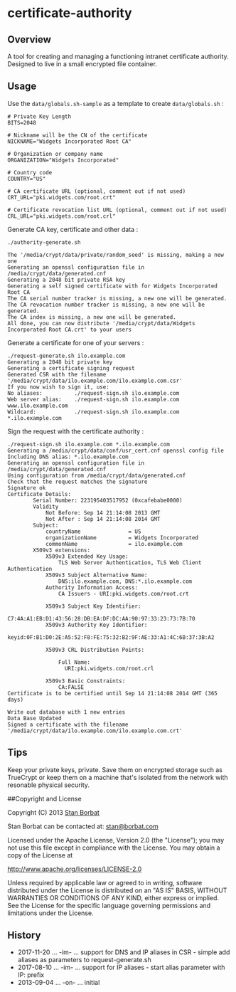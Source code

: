 certificate-authority
=====================

## Overview

A tool for creating and managing a functioning intranet certificate authority.
Designed to live in a small encrypted file container.

## Usage

Use the `data/globals.sh-sample` as a template to create `data/globals.sh` :

    # Private Key Length
    BITS=2048

    # Nickname will be the CN of the certificate
    NICKNAME="Widgets Incorporated Root CA"

    # Organization or company name
    ORGANIZATION="Widgets Incorporated"

    # Country code
    COUNTRY="US"

    # CA certificate URL (optional, comment out if not used)
    CRT_URL="pki.widgets.com/root.crt"

    # Certificate revocation list URL (optional, comment out if not used)
    CRL_URL="pki.widgets.com/root.crl"

Generate CA key, certificate and other data :

    ./authority-generate.sh

    The '/media/crypt/data/private/random_seed' is missing, making a new one
    Generating an openssl configuration file in /media/crypt/data/generated.cnf
    Generating a 2048 bit private RSA key
    Generating a self signed certificate with for Widgets Incorporated Root CA
    The CA serial number tracker is missing, a new one will be generated.
    The CA revocation number tracker is missing, a new one will be generated.
    The CA index is missing, a new one will be generated.
    All done, you can now distribute '/media/crypt/data/Widgets Incorporated Root CA.crt' to your users

Generate a certificate for one of your servers :

    ./request-generate.sh ilo.example.com
    Generating a 2048 bit private key
    Generating a certificate signing request
    Generated CSR with the filename '/media/crypt/data/ilo.example.com/ilo.example.com.csr'
    If you now wish to sign it, use:
    No aliases:          ./request-sign.sh ilo.example.com
    Web server alias:    ./request-sign.sh ilo.example.com www.ilo.example.com
    Wildcard:            ./request-sign.sh ilo.example.com *.ilo.example.com

Sign the request with the certificate authority :


    ./request-sign.sh ilo.example.com *.ilo.example.com
    Generating a /media/crypt/data/conf/usr_cert.cnf openssl config file
    Including DNS alias: *.ilo.example.com
    Generating an openssl configuration file in /media/crypt/data/generated.cnf
    Using configuration from /media/crypt/data/generated.cnf
    Check that the request matches the signature
    Signature ok
    Certificate Details:
            Serial Number: 223195403517952 (0xcafebabe0000)
            Validity
                Not Before: Sep 14 21:14:08 2013 GMT
                Not After : Sep 14 21:14:08 2014 GMT
            Subject:
                countryName               = US
                organizationName          = Widgets Incorporated
                commonName                = ilo.example.com
            X509v3 extensions:
                X509v3 Extended Key Usage: 
                    TLS Web Server Authentication, TLS Web Client Authentication
                X509v3 Subject Alternative Name: 
                    DNS:ilo.example.com, DNS:*.ilo.example.com
                Authority Information Access: 
                    CA Issuers - URI:pki.widgets.com/root.crt
    
                X509v3 Subject Key Identifier: 
                    C7:4A:A1:EB:D1:43:56:28:DB:EA:DF:DC:AA:90:97:33:23:73:7B:70
                X509v3 Authority Key Identifier: 
                    keyid:0F:B1:D0:2E:A5:52:F8:FE:75:32:B2:9F:AE:33:A1:4C:6B:37:3B:A2
    
                X509v3 CRL Distribution Points: 
    
                    Full Name:
                      URI:pki.widgets.com/root.crl
    
                X509v3 Basic Constraints: 
                    CA:FALSE
    Certificate is to be certified until Sep 14 21:14:08 2014 GMT (365 days)

    Write out database with 1 new entries
    Data Base Updated
    Signed a certificate with the filename '/media/crypt/data/ilo.example.com/ilo.example.com.crt'

## Tips

Keep your private keys, private. Save them on encrypted storage such as TrueCrypt or keep them
on a machine that's isolated from the network with resonable physical security.

##Copyright and License

Copyright (C) 2013 [Stan Borbat](http://stan.borbat.com)

Stan Borbat can be contacted at: stan@borbat.com

Licensed under the Apache License, Version 2.0 (the "License");
you may not use this file except in compliance with the License.
You may obtain a copy of the License at

  http://www.apache.org/licenses/LICENSE-2.0

Unless required by applicable law or agreed to in writing, software
distributed under the License is distributed on an "AS IS" BASIS,
WITHOUT WARRANTIES OR CONDITIONS OF ANY KIND, either express or implied.
See the License for the specific language governing permissions and
limitations under the License.

## History
* 2017-11-20 ... -im- ... support for DNS and IP aliases in CSR - simple add aliases as parameters to request-generate.sh
* 2017-08-10 ... -im- ... support for IP aliases - start alias parameter with IP: prefix
* 2013-09-04 ... -on- ... initial
